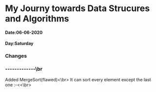 # My Journy towards Data Strucures and Algorithms

#### Date:06-06-2020
#### Day:Saturday
### Changes
### -------------\br
Added MergeSort(flawed)<\br>
It can sort every element except the last one :-<<\br>
